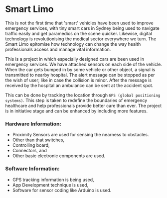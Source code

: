 # Smart Limo

This is not the first time that 'smart' vehicles have been used to improve emergency services, with tiny smart cars in Sydney being used to navigate traffic easily and get paramedics on the scene quicker. Likewise, digital technology is revolutionising the medical sector everywhere we turn. The Smart Limo epitomise how technology can change the way health professionals access and manage vital information.

This is a project in which especially designed cars are been used in emergency services. We have attached sensors on each side of the vehicle. When the car gets bumped in by some vehicle or other object, a signal is transmitted to nearby hospital. The alert message can be stopped as per the wish of user; like in case the collision is minor. After the message is received by the hospital an ambulance can be sent at the accident spot.

This can be done by tracking the location through `GPS (global positioning systems)`. This step is taken to redefine the boundaries of emergency healthcare and help professionals provide better care than ever. The project is in initiative stage and can be enhanced by including more features.

### Hardware Information:

- Proximity Sensors are used for sensing the nearness to obstacles. 
- Other than that switches, 
- Controlling board,
- Connectors, and
- Other basic electronic components are used.

### Software Information: 

- GPS tracking information is being used,
- App Development technique is used, 
- Software for sensor coding like Arduino is used.
